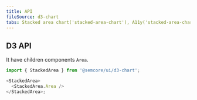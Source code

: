 ```yaml
---
title: API
fileSource: d3-chart
tabs: Stacked area chart('stacked-area-chart'), A11y('stacked-area-chart-a11y'), API('stacked-area-chart-api'), Examples('stacked-area-chart-d3-code'), Changelog('d3-chart-changelog')
---
```


## D3 API

It have children components `Area`.

```js
import { StackedArea } from '@semcore/ui/d3-chart';

<StackedArea>
  <StackedArea.Area />
</StackedArea>;
```

<script setup>
  import { data as types } from '../../../builder/typings/types.data.ts'
</script>

<TypesView type="StackedAreaProps" :types={...types} />
